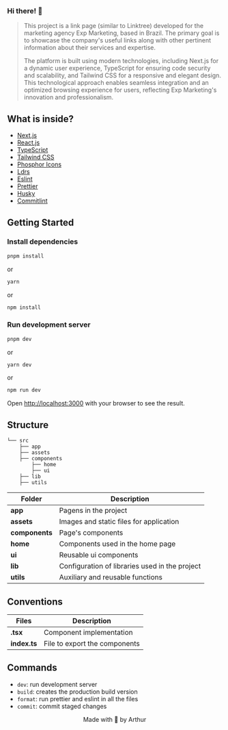 ### Hi there! 👋

> This project is a link page (similar to Linktree) developed for the marketing agency Exp Marketing, based in Brazil. The primary goal is to showcase the company's useful links along with other pertinent information about their services and expertise.
>
> The platform is built using modern technologies, including Next.js for a dynamic user experience, TypeScript for ensuring code security and scalability, and Tailwind CSS for a responsive and elegant design. This technological approach enables seamless integration and an optimized browsing experience for users, reflecting Exp Marketing's innovation and professionalism.

## What is inside?

-   [Next.js](https://nextjs.org/docs)
-   [React.js](https://reactjs.org)
-   [TypeScript](https://www.typescriptlang.org)
-   [Tailwind CSS](https://tailwindcss.com/)
-   [Phosphor Icons](https://phosphoricons.com/)
-   [Ldrs](https://uiball.com/ldrs/)
-   [Eslint](https://eslint.org)
-   [Prettier](https://prettier.io)
-   [Husky](https://github.com/typicode/husky)
-   [Commitlint](https://commitlint.js.org/#/)

## Getting Started

### Install dependencies

```bash
pnpm install
```

or

```bash
yarn
```

or

```bash
npm install
```

### Run development server

```bash
pnpm dev
```

or

```bash
yarn dev
```

or

```bash
npm run dev
```

Open [http://localhost:3000](http://localhost:3000) with your browser to see the result.

## Structure

```
└── src
    ├── app
    ├── assets
    ├── components
        ├── home
        ├── ui
    ├── lib
    ├── utils
```

| Folder         | Description                                    |
| -------------- | ---------------------------------------------- |
| **app**        | Pagens in the project                          |
| **assets**     | Images and static files for application        |
| **components** | Page's components                              |
| **home**       | Components used in the home page               |
| **ui**         | Reusable ui components                         |
| **lib**        | Configuration of libraries used in the project |
| **utils**      | Auxiliary and reusable functions               |

## Conventions

| Files        | Description                   |
| ------------ | ----------------------------- |
| **.tsx**     | Component implementation      |
| **index.ts** | File to export the components |

## Commands

-   `dev`: run development server
-   `build`: creates the production build version
-   `format`: run prettier and eslint in all the files
-   `commit`: commit staged changes

<p align="center">Made with 🤍 by Arthur</p>
